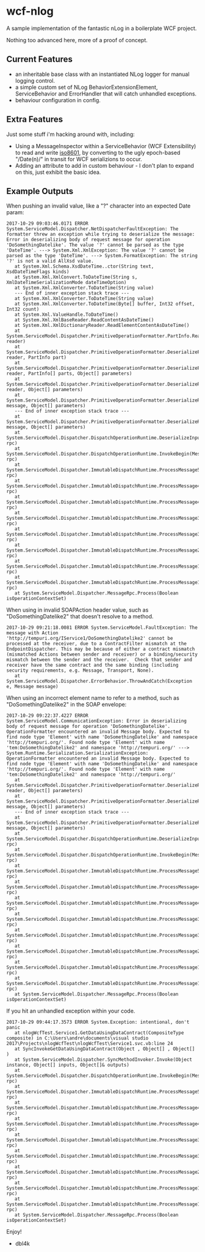 # wcf-nlog

A sample implementation of the fantastic nLog in a boilerplate WCF project.

Nothing too advanced here, more of a proof of concept.

## Current Features

* an inheritable base class with an instantiated NLog logger for manual logging control.
* a simple custom set of NLog BehaviorExtensionElement, ServiceBehavior and ErrorHandler that will catch unhandled exceptions.
* behaviour configuration in config.


## Extra Features

Just some stuff i'm hacking around with, including:

* Using a MessageInspector within a ServiceBehavior (WCF Extensibility) to read and write [iso8601](https://en.wikipedia.org/wiki/ISO_8601), by converting to the ugly epoch-based "/Date(n)/" in transit for WCF serializions to occur.
* Adding an <Authorized> attribute to add in custom behaviour - I don't plan to expand on this, just exhibit the basic idea.

## Example Outputs

When pushing an invalid value, like a "?" character into an expected Date param:

```
2017-10-29 09:03:46.0171 ERROR System.ServiceModel.Dispatcher.NetDispatcherFaultException: The formatter threw an exception while trying to deserialize the message: Error in deserializing body of request message for operation 'DoSomethingDatelike'. The value '?' cannot be parsed as the type 'DateTime'. ---> System.Xml.XmlException: The value '?' cannot be parsed as the type 'DateTime'. ---> System.FormatException: The string '?' is not a valid AllXsd value.
   at System.Xml.Schema.XsdDateTime..ctor(String text, XsdDateTimeFlags kinds)
   at System.Xml.XmlConvert.ToDateTime(String s, XmlDateTimeSerializationMode dateTimeOption)
   at System.Xml.XmlConverter.ToDateTime(String value)
   --- End of inner exception stack trace ---
   at System.Xml.XmlConverter.ToDateTime(String value)
   at System.Xml.XmlConverter.ToDateTime(Byte[] buffer, Int32 offset, Int32 count)
   at System.Xml.ValueHandle.ToDateTime()
   at System.Xml.XmlBaseReader.ReadContentAsDateTime()
   at System.Xml.XmlDictionaryReader.ReadElementContentAsDateTime()
   at System.ServiceModel.Dispatcher.PrimitiveOperationFormatter.PartInfo.ReadValue(XmlDictionaryReader reader)
   at System.ServiceModel.Dispatcher.PrimitiveOperationFormatter.DeserializeParameter(XmlDictionaryReader reader, PartInfo part)
   at System.ServiceModel.Dispatcher.PrimitiveOperationFormatter.DeserializeParameters(XmlDictionaryReader reader, PartInfo[] parts, Object[] parameters)
   at System.ServiceModel.Dispatcher.PrimitiveOperationFormatter.DeserializeRequest(XmlDictionaryReader reader, Object[] parameters)
   at System.ServiceModel.Dispatcher.PrimitiveOperationFormatter.DeserializeRequest(Message message, Object[] parameters)
   --- End of inner exception stack trace ---
   at System.ServiceModel.Dispatcher.PrimitiveOperationFormatter.DeserializeRequest(Message message, Object[] parameters)
   at System.ServiceModel.Dispatcher.DispatchOperationRuntime.DeserializeInputs(MessageRpc& rpc)
   at System.ServiceModel.Dispatcher.DispatchOperationRuntime.InvokeBegin(MessageRpc& rpc)
   at System.ServiceModel.Dispatcher.ImmutableDispatchRuntime.ProcessMessage5(MessageRpc& rpc)
   at System.ServiceModel.Dispatcher.ImmutableDispatchRuntime.ProcessMessage41(MessageRpc& rpc)
   at System.ServiceModel.Dispatcher.ImmutableDispatchRuntime.ProcessMessage4(MessageRpc& rpc)
   at System.ServiceModel.Dispatcher.ImmutableDispatchRuntime.ProcessMessage31(MessageRpc& rpc)
   at System.ServiceModel.Dispatcher.ImmutableDispatchRuntime.ProcessMessage3(MessageRpc& rpc)
   at System.ServiceModel.Dispatcher.ImmutableDispatchRuntime.ProcessMessage2(MessageRpc& rpc)
   at System.ServiceModel.Dispatcher.ImmutableDispatchRuntime.ProcessMessage11(MessageRpc& rpc)
   at System.ServiceModel.Dispatcher.ImmutableDispatchRuntime.ProcessMessage1(MessageRpc& rpc)
   at System.ServiceModel.Dispatcher.MessageRpc.Process(Boolean isOperationContextSet)
```

When using in invalid SOAPAction header value, such as "DoSomethingDatelike2" that doesn't resolve to a method.

```
2017-10-29 09:21:18.0081 ERROR System.ServiceModel.FaultException: The message with Action 'http://tempuri.org/IService1/DoSomethingDatelike2' cannot be processed at the receiver, due to a ContractFilter mismatch at the EndpointDispatcher. This may be because of either a contract mismatch (mismatched Actions between sender and receiver) or a binding/security mismatch between the sender and the receiver.  Check that sender and receiver have the same contract and the same binding (including security requirements, e.g. Message, Transport, None).
   at System.ServiceModel.Dispatcher.ErrorBehavior.ThrowAndCatch(Exception e, Message message)
```

When using an incorrect element name to refer to a method, such as "DoSomethingDatelike2" in the SOAP envelope:

```
2017-10-29 09:22:37.4227 ERROR System.ServiceModel.CommunicationException: Error in deserializing body of request message for operation 'DoSomethingDatelike'. OperationFormatter encountered an invalid Message body. Expected to find node type 'Element' with name 'DoSomethingDatelike' and namespace 'http://tempuri.org/'. Found node type 'Element' with name 'tem:DoSomethingDatelike2' and namespace 'http://tempuri.org/' ---> System.Runtime.Serialization.SerializationException: OperationFormatter encountered an invalid Message body. Expected to find node type 'Element' with name 'DoSomethingDatelike' and namespace 'http://tempuri.org/'. Found node type 'Element' with name 'tem:DoSomethingDatelike2' and namespace 'http://tempuri.org/'
   at System.ServiceModel.Dispatcher.PrimitiveOperationFormatter.DeserializeRequest(XmlDictionaryReader reader, Object[] parameters)
   at System.ServiceModel.Dispatcher.PrimitiveOperationFormatter.DeserializeRequest(Message message, Object[] parameters)
   --- End of inner exception stack trace ---
   at System.ServiceModel.Dispatcher.PrimitiveOperationFormatter.DeserializeRequest(Message message, Object[] parameters)
   at System.ServiceModel.Dispatcher.DispatchOperationRuntime.DeserializeInputs(MessageRpc& rpc)
   at System.ServiceModel.Dispatcher.DispatchOperationRuntime.InvokeBegin(MessageRpc& rpc)
   at System.ServiceModel.Dispatcher.ImmutableDispatchRuntime.ProcessMessage5(MessageRpc& rpc)
   at System.ServiceModel.Dispatcher.ImmutableDispatchRuntime.ProcessMessage41(MessageRpc& rpc)
   at System.ServiceModel.Dispatcher.ImmutableDispatchRuntime.ProcessMessage4(MessageRpc& rpc)
   at System.ServiceModel.Dispatcher.ImmutableDispatchRuntime.ProcessMessage31(MessageRpc& rpc)
   at System.ServiceModel.Dispatcher.ImmutableDispatchRuntime.ProcessMessage3(MessageRpc& rpc)
   at System.ServiceModel.Dispatcher.ImmutableDispatchRuntime.ProcessMessage2(MessageRpc& rpc)
   at System.ServiceModel.Dispatcher.ImmutableDispatchRuntime.ProcessMessage11(MessageRpc& rpc)
   at System.ServiceModel.Dispatcher.ImmutableDispatchRuntime.ProcessMessage1(MessageRpc& rpc)
   at System.ServiceModel.Dispatcher.MessageRpc.Process(Boolean isOperationContextSet)
```

If you hit an unhandled exception within your code.

```
2017-10-29 09:44:17.3573 ERROR System.Exception: intentional, don't panic
   at nlogWcfTest.Service1.GetDataUsingDataContract(CompositeType composite) in C:\Users\andre\documents\visual studio 2017\Projects\nlogWcfTest\nlogWcfTest\Service1.svc.vb:line 24
   at SyncInvokeGetDataUsingDataContract(Object , Object[] , Object[] )
   at System.ServiceModel.Dispatcher.SyncMethodInvoker.Invoke(Object instance, Object[] inputs, Object[]& outputs)
   at System.ServiceModel.Dispatcher.DispatchOperationRuntime.InvokeBegin(MessageRpc& rpc)
   at System.ServiceModel.Dispatcher.ImmutableDispatchRuntime.ProcessMessage5(MessageRpc& rpc)
   at System.ServiceModel.Dispatcher.ImmutableDispatchRuntime.ProcessMessage41(MessageRpc& rpc)
   at System.ServiceModel.Dispatcher.ImmutableDispatchRuntime.ProcessMessage4(MessageRpc& rpc)
   at System.ServiceModel.Dispatcher.ImmutableDispatchRuntime.ProcessMessage31(MessageRpc& rpc)
   at System.ServiceModel.Dispatcher.ImmutableDispatchRuntime.ProcessMessage3(MessageRpc& rpc)
   at System.ServiceModel.Dispatcher.ImmutableDispatchRuntime.ProcessMessage2(MessageRpc& rpc)
   at System.ServiceModel.Dispatcher.ImmutableDispatchRuntime.ProcessMessage11(MessageRpc& rpc)
   at System.ServiceModel.Dispatcher.ImmutableDispatchRuntime.ProcessMessage1(MessageRpc& rpc)
   at System.ServiceModel.Dispatcher.MessageRpc.Process(Boolean isOperationContextSet)
```

Enjoy!

- dbl4k
